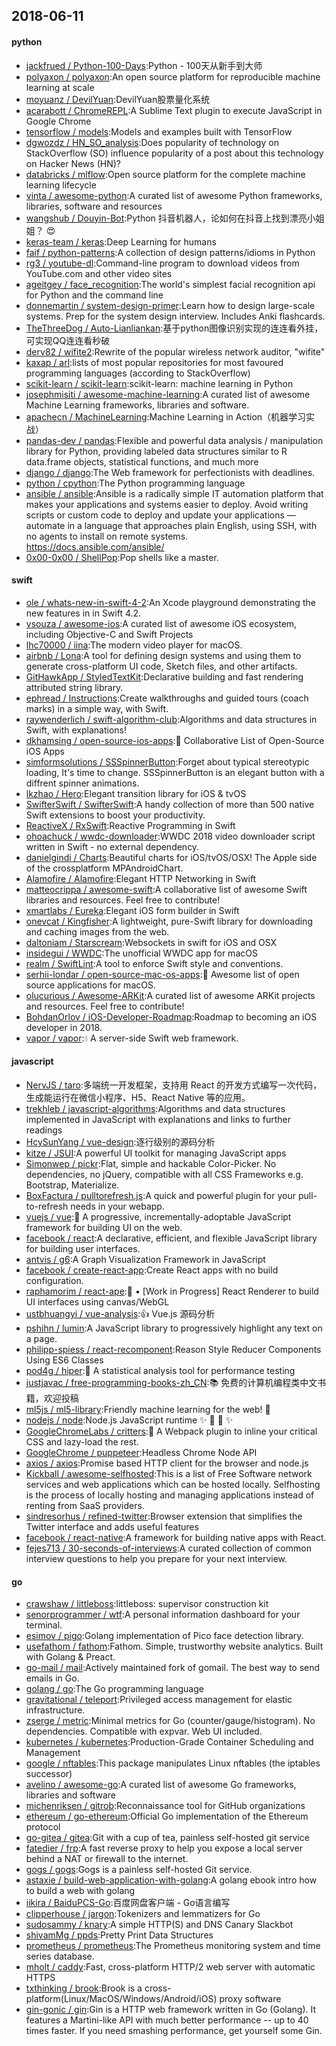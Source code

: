 ## 2018-06-11

#### python
* [jackfrued / Python-100-Days](https://github.com/jackfrued/Python-100-Days):Python - 100天从新手到大师
* [polyaxon / polyaxon](https://github.com/polyaxon/polyaxon):An open source platform for reproducible machine learning at scale
* [moyuanz / DevilYuan](https://github.com/moyuanz/DevilYuan):DevilYuan股票量化系统
* [acarabott / ChromeREPL](https://github.com/acarabott/ChromeREPL):A Sublime Text plugin to execute JavaScript in Google Chrome
* [tensorflow / models](https://github.com/tensorflow/models):Models and examples built with TensorFlow
* [dgwozdz / HN_SO_analysis](https://github.com/dgwozdz/HN_SO_analysis):Does popularity of technology on StackOverflow (SO) influence popularity of a post about this technology on Hacker News (HN)?
* [databricks / mlflow](https://github.com/databricks/mlflow):Open source platform for the complete machine learning lifecycle
* [vinta / awesome-python](https://github.com/vinta/awesome-python):A curated list of awesome Python frameworks, libraries, software and resources
* [wangshub / Douyin-Bot](https://github.com/wangshub/Douyin-Bot):Python 抖音机器人，论如何在抖音上找到漂亮小姐姐？
😍
* [keras-team / keras](https://github.com/keras-team/keras):Deep Learning for humans
* [faif / python-patterns](https://github.com/faif/python-patterns):A collection of design patterns/idioms in Python
* [rg3 / youtube-dl](https://github.com/rg3/youtube-dl):Command-line program to download videos from YouTube.com and other video sites
* [ageitgey / face_recognition](https://github.com/ageitgey/face_recognition):The world's simplest facial recognition api for Python and the command line
* [donnemartin / system-design-primer](https://github.com/donnemartin/system-design-primer):Learn how to design large-scale systems. Prep for the system design interview. Includes Anki flashcards.
* [TheThreeDog / Auto-Lianliankan](https://github.com/TheThreeDog/Auto-Lianliankan):基于python图像识别实现的连连看外挂，可实现QQ连连看秒破
* [derv82 / wifite2](https://github.com/derv82/wifite2):Rewrite of the popular wireless network auditor, "wifite"
* [kaxap / arl](https://github.com/kaxap/arl):lists of most popular repositories for most favoured programming languages (according to StackOverflow)
* [scikit-learn / scikit-learn](https://github.com/scikit-learn/scikit-learn):scikit-learn: machine learning in Python
* [josephmisiti / awesome-machine-learning](https://github.com/josephmisiti/awesome-machine-learning):A curated list of awesome Machine Learning frameworks, libraries and software.
* [apachecn / MachineLearning](https://github.com/apachecn/MachineLearning):Machine Learning in Action（机器学习实战）
* [pandas-dev / pandas](https://github.com/pandas-dev/pandas):Flexible and powerful data analysis / manipulation library for Python, providing labeled data structures similar to R data.frame objects, statistical functions, and much more
* [django / django](https://github.com/django/django):The Web framework for perfectionists with deadlines.
* [python / cpython](https://github.com/python/cpython):The Python programming language
* [ansible / ansible](https://github.com/ansible/ansible):Ansible is a radically simple IT automation platform that makes your applications and systems easier to deploy. Avoid writing scripts or custom code to deploy and update your applications — automate in a language that approaches plain English, using SSH, with no agents to install on remote systems. https://docs.ansible.com/ansible/
* [0x00-0x00 / ShellPop](https://github.com/0x00-0x00/ShellPop):Pop shells like a master.

#### swift
* [ole / whats-new-in-swift-4-2](https://github.com/ole/whats-new-in-swift-4-2):An Xcode playground demonstrating the new features in in Swift 4.2.
* [vsouza / awesome-ios](https://github.com/vsouza/awesome-ios):A curated list of awesome iOS ecosystem, including Objective-C and Swift Projects
* [lhc70000 / iina](https://github.com/lhc70000/iina):The modern video player for macOS.
* [airbnb / Lona](https://github.com/airbnb/Lona):A tool for defining design systems and using them to generate cross-platform UI code, Sketch files, and other artifacts.
* [GitHawkApp / StyledTextKit](https://github.com/GitHawkApp/StyledTextKit):Declarative building and fast rendering attributed string library.
* [ephread / Instructions](https://github.com/ephread/Instructions):Create walkthroughs and guided tours (coach marks) in a simple way, with Swift.
* [raywenderlich / swift-algorithm-club](https://github.com/raywenderlich/swift-algorithm-club):Algorithms and data structures in Swift, with explanations!
* [dkhamsing / open-source-ios-apps](https://github.com/dkhamsing/open-source-ios-apps):📱
Collaborative List of Open-Source iOS Apps
* [simformsolutions / SSSpinnerButton](https://github.com/simformsolutions/SSSpinnerButton):Forget about typical stereotypic loading, It's time to change. SSSpinnerButton is an elegant button with a diffrent spinner animations.
* [lkzhao / Hero](https://github.com/lkzhao/Hero):Elegant transition library for iOS & tvOS
* [SwifterSwift / SwifterSwift](https://github.com/SwifterSwift/SwifterSwift):A handy collection of more than 500 native Swift extensions to boost your productivity.
* [ReactiveX / RxSwift](https://github.com/ReactiveX/RxSwift):Reactive Programming in Swift
* [ohoachuck / wwdc-downloader](https://github.com/ohoachuck/wwdc-downloader):WWDC 2018 video downloader script written in Swift - no external dependency.
* [danielgindi / Charts](https://github.com/danielgindi/Charts):Beautiful charts for iOS/tvOS/OSX! The Apple side of the crossplatform MPAndroidChart.
* [Alamofire / Alamofire](https://github.com/Alamofire/Alamofire):Elegant HTTP Networking in Swift
* [matteocrippa / awesome-swift](https://github.com/matteocrippa/awesome-swift):A collaborative list of awesome Swift libraries and resources. Feel free to contribute!
* [xmartlabs / Eureka](https://github.com/xmartlabs/Eureka):Elegant iOS form builder in Swift
* [onevcat / Kingfisher](https://github.com/onevcat/Kingfisher):A lightweight, pure-Swift library for downloading and caching images from the web.
* [daltoniam / Starscream](https://github.com/daltoniam/Starscream):Websockets in swift for iOS and OSX
* [insidegui / WWDC](https://github.com/insidegui/WWDC):The unofficial WWDC app for macOS
* [realm / SwiftLint](https://github.com/realm/SwiftLint):A tool to enforce Swift style and conventions.
* [serhii-londar / open-source-mac-os-apps](https://github.com/serhii-londar/open-source-mac-os-apps):🚀
Awesome list of open source applications for macOS.
* [olucurious / Awesome-ARKit](https://github.com/olucurious/Awesome-ARKit):A curated list of awesome ARKit projects and resources. Feel free to contribute!
* [BohdanOrlov / iOS-Developer-Roadmap](https://github.com/BohdanOrlov/iOS-Developer-Roadmap):Roadmap to becoming an iOS developer in 2018.
* [vapor / vapor](https://github.com/vapor/vapor):💧
A server-side Swift web framework.

#### javascript
* [NervJS / taro](https://github.com/NervJS/taro):多端统一开发框架，支持用 React 的开发方式编写一次代码，生成能运行在微信小程序、H5、React Native 等的应用。
* [trekhleb / javascript-algorithms](https://github.com/trekhleb/javascript-algorithms):Algorithms and data structures implemented in JavaScript with explanations and links to further readings
* [HcySunYang / vue-design](https://github.com/HcySunYang/vue-design):逐行级别的源码分析
* [kitze / JSUI](https://github.com/kitze/JSUI):A powerful UI toolkit for managing JavaScript apps
* [Simonwep / pickr](https://github.com/Simonwep/pickr):Flat, simple and hackable Color-Picker. No dependencies, no jQuery, compatible with all CSS Frameworks e.g. Bootstrap, Materialize.
* [BoxFactura / pulltorefresh.js](https://github.com/BoxFactura/pulltorefresh.js):A quick and powerful plugin for your pull-to-refresh needs in your webapp.
* [vuejs / vue](https://github.com/vuejs/vue):🖖
A progressive, incrementally-adoptable JavaScript framework for building UI on the web.
* [facebook / react](https://github.com/facebook/react):A declarative, efficient, and flexible JavaScript library for building user interfaces.
* [antvis / g6](https://github.com/antvis/g6):A Graph Visualization Framework in JavaScript
* [facebook / create-react-app](https://github.com/facebook/create-react-app):Create React apps with no build configuration.
* [raphamorim / react-ape](https://github.com/raphamorim/react-ape):🦍
• [Work in Progress] React Renderer to build UI interfaces using canvas/WebGL
* [ustbhuangyi / vue-analysis](https://github.com/ustbhuangyi/vue-analysis):👍
Vue.js 源码分析
* [pshihn / lumin](https://github.com/pshihn/lumin):A JavaScript library to progressively highlight any text on a page.
* [philipp-spiess / react-recomponent](https://github.com/philipp-spiess/react-recomponent):Reason Style Reducer Components Using ES6 Classes
* [pod4g / hiper](https://github.com/pod4g/hiper):🚀
A statistical analysis tool for performance testing
* [justjavac / free-programming-books-zh_CN](https://github.com/justjavac/free-programming-books-zh_CN):📚
免费的计算机编程类中文书籍，欢迎投稿
* [ml5js / ml5-library](https://github.com/ml5js/ml5-library):Friendly machine learning for the web!
🤖
* [nodejs / node](https://github.com/nodejs/node):Node.js JavaScript runtime
✨
🐢
🚀
✨
* [GoogleChromeLabs / critters](https://github.com/GoogleChromeLabs/critters):🦔 A Webpack plugin to inline your critical CSS and lazy-load the rest.
* [GoogleChrome / puppeteer](https://github.com/GoogleChrome/puppeteer):Headless Chrome Node API
* [axios / axios](https://github.com/axios/axios):Promise based HTTP client for the browser and node.js
* [Kickball / awesome-selfhosted](https://github.com/Kickball/awesome-selfhosted):This is a list of Free Software network services and web applications which can be hosted locally. Selfhosting is the process of locally hosting and managing applications instead of renting from SaaS providers.
* [sindresorhus / refined-twitter](https://github.com/sindresorhus/refined-twitter):Browser extension that simplifies the Twitter interface and adds useful features
* [facebook / react-native](https://github.com/facebook/react-native):A framework for building native apps with React.
* [fejes713 / 30-seconds-of-interviews](https://github.com/fejes713/30-seconds-of-interviews):A curated collection of common interview questions to help you prepare for your next interview.

#### go
* [crawshaw / littleboss](https://github.com/crawshaw/littleboss):littleboss: supervisor construction kit
* [senorprogrammer / wtf](https://github.com/senorprogrammer/wtf):A personal information dashboard for your terminal.
* [esimov / pigo](https://github.com/esimov/pigo):Golang implementation of Pico face detection library.
* [usefathom / fathom](https://github.com/usefathom/fathom):Fathom. Simple, trustworthy website analytics. Built with Golang & Preact.
* [go-mail / mail](https://github.com/go-mail/mail):Actively maintained fork of gomail. The best way to send emails in Go.
* [golang / go](https://github.com/golang/go):The Go programming language
* [gravitational / teleport](https://github.com/gravitational/teleport):Privileged access management for elastic infrastructure.
* [zserge / metric](https://github.com/zserge/metric):Minimal metrics for Go (counter/gauge/histogram). No dependencies. Compatible with expvar. Web UI included.
* [kubernetes / kubernetes](https://github.com/kubernetes/kubernetes):Production-Grade Container Scheduling and Management
* [google / nftables](https://github.com/google/nftables):This package manipulates Linux nftables (the iptables successor)
* [avelino / awesome-go](https://github.com/avelino/awesome-go):A curated list of awesome Go frameworks, libraries and software
* [michenriksen / gitrob](https://github.com/michenriksen/gitrob):Reconnaissance tool for GitHub organizations
* [ethereum / go-ethereum](https://github.com/ethereum/go-ethereum):Official Go implementation of the Ethereum protocol
* [go-gitea / gitea](https://github.com/go-gitea/gitea):Git with a cup of tea, painless self-hosted git service
* [fatedier / frp](https://github.com/fatedier/frp):A fast reverse proxy to help you expose a local server behind a NAT or firewall to the internet.
* [gogs / gogs](https://github.com/gogs/gogs):Gogs is a painless self-hosted Git service.
* [astaxie / build-web-application-with-golang](https://github.com/astaxie/build-web-application-with-golang):A golang ebook intro how to build a web with golang
* [iikira / BaiduPCS-Go](https://github.com/iikira/BaiduPCS-Go):百度网盘客户端 - Go语言编写
* [clipperhouse / jargon](https://github.com/clipperhouse/jargon):Tokenizers and lemmatizers for Go
* [sudosammy / knary](https://github.com/sudosammy/knary):A simple HTTP(S) and DNS Canary Slackbot
* [shivamMg / ppds](https://github.com/shivamMg/ppds):Pretty Print Data Structures
* [prometheus / prometheus](https://github.com/prometheus/prometheus):The Prometheus monitoring system and time series database.
* [mholt / caddy](https://github.com/mholt/caddy):Fast, cross-platform HTTP/2 web server with automatic HTTPS
* [txthinking / brook](https://github.com/txthinking/brook):Brook is a cross-platform(Linux/MacOS/Windows/Android/iOS) proxy software
* [gin-gonic / gin](https://github.com/gin-gonic/gin):Gin is a HTTP web framework written in Go (Golang). It features a Martini-like API with much better performance -- up to 40 times faster. If you need smashing performance, get yourself some Gin.
